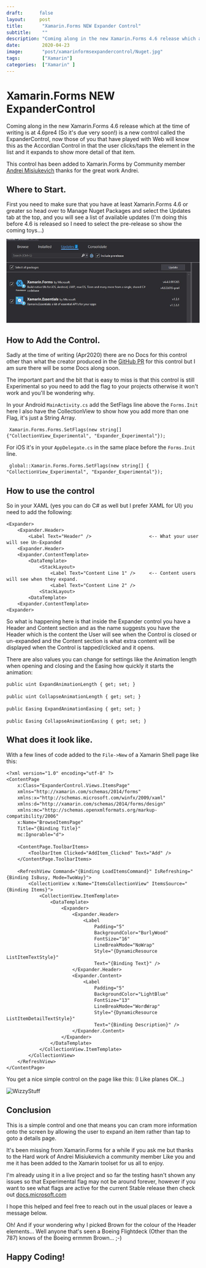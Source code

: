 ```yaml
---
draft:      false
layout:     post
title:       "Xamarin.Forms NEW Expander Control"
subtitle:    ""
description: "Coming along in the new Xamarin.Forms 4.6 release which at the time of writing is at 4.6pre4 (So it's due very soon!) is a new control called the ExpanderControl"
date:        2020-04-23
image:       "post/xamarinformsexpandercontrol/Nuget.jpg"
tags:        ["Xamarin"]
categories:  ["Xamarin" ]
---
```


# Xamarin.Forms NEW ExpanderControl

Coming along in the new Xamarin.Forms 4.6 release which at the time of writing is at 4.6pre4 (So it's due very soon!) is a new control called the ExpanderControl, now those of you that have played with Web will know this as the Accordian Control in that the user clicks/taps the element in the list and it expands to show more detail of that item.

This control has been added to Xamarin.Forms by Community member [Andrei Misiukevich](https://github.com/AndreiMisiukevich) thanks for the great work Andrei.

## Where to Start.

First you need to make sure that you have at least Xamarin.Forms 4.6 or greater so head over to Manage Nuget Packages and select the Updates tab at the top, and you will see a list of available updates (I'm doing this before 4.6 is released so I need to select the pre-release so show the coming toys...)

![Nuget](Nuget.jpg)

## How to Add the Control.

Sadly at the time of writing (Apr2020) there are no Docs for this control other than what the creator produced in the [GitHub PR](https://github.com/xamarin/Xamarin.Forms/pull/9044) for this control but I am sure there will be some Docs along soon.

The important part and the bit that is easy to miss is that this control is still Experimental so you need to add the flag to your projects otherwise it won't work and you'll be wondering why.

In your Android `MainActivity.cs` add the SetFlags line above the `Forms.Init` here I also have the CollectionView to show how you add more than one Flag, it's just a String Array.


     Xamarin.Forms.Forms.SetFlags(new string[] {"CollectionView_Experimental", "Expander_Experimental"});

For iOS it's in your `AppDelegate.cs` in the same place before the `Forms.Init` line.

     global::Xamarin.Forms.Forms.SetFlags(new string[] { "CollectionView_Experimental", "Expander_Experimental"});


## How to use the control

So in your XAML (yes you can do C# as well but I prefer XAML for UI) you need to add the following:

    <Expander>
        <Expander.Header>
            <Label Text="Header" />                     <-- What your user will see Un-Expanded
        <Expander.Header>
        <Expander.ContentTemplate>
            <DataTemplate>
                <StackLayout>
                    <Label Text="Content Line 1" />     <-- Content users will see when they expand.
                    <Label Text="Content Line 2" />
                <StackLayout>
            <DataTemplate>
        <Expander.ContentTemplate>
    <Expander>

So what is happening here is that inside the Expander control you have a Header and Content section and as the name suggests you have the Header which is the content the User will see when the Control is closed or un-expanded and the Content section is what extra content will be displayed when the Control is tapped/clicked and it opens.

There are also values you can change for settings like the Animation length when opening and closing and the Easing how quickly it starts the animation:

    public uint ExpandAnimationLength { get; set; }

    public uint CollapseAnimationLength { get; set; }

    public Easing ExpandAnimationEasing { get; set; }

    public Easing CollapseAnimationEasing { get; set; }

## What does it look like.

With a few lines of code added to the `File->New` of a Xamarin Shell page like this:

    <?xml version="1.0" encoding="utf-8" ?>
    <ContentPage
        x:Class="ExpanderControl.Views.ItemsPage"
        xmlns="http://xamarin.com/schemas/2014/forms"
        xmlns:x="http://schemas.microsoft.com/winfx/2009/xaml"
        xmlns:d="http://xamarin.com/schemas/2014/forms/design"
        xmlns:mc="http://schemas.openxmlformats.org/markup-compatibility/2006"
        x:Name="BrowseItemsPage"
        Title="{Binding Title}"
        mc:Ignorable="d">
    
        <ContentPage.ToolbarItems>
            <ToolbarItem Clicked="AddItem_Clicked" Text="Add" />
        </ContentPage.ToolbarItems>
    
        <RefreshView Command="{Binding LoadItemsCommand}" IsRefreshing="{Binding IsBusy, Mode=TwoWay}">
            <CollectionView x:Name="ItemsCollectionView" ItemsSource="{Binding Items}">
                <CollectionView.ItemTemplate>
                    <DataTemplate>
                        <Expander>
                            <Expander.Header>
                                <Label
                                    Padding="5"
                                    BackgroundColor="BurlyWood"
                                    FontSize="16"
                                    LineBreakMode="NoWrap"
                                    Style="{DynamicResource ListItemTextStyle}"
                                    Text="{Binding Text}" />
                            </Expander.Header>
                            <Expander.Content>
                                <Label
                                    Padding="5"
                                    BackgroundColor="LightBlue"
                                    FontSize="13"
                                    LineBreakMode="WordWrap"
                                    Style="{DynamicResource ListItemDetailTextStyle}"
                                    Text="{Binding Description}" />
                            </Expander.Content>
                        </Expander>
                    </DataTemplate>
                </CollectionView.ItemTemplate>
            </CollectionView>
        </RefreshView>
    </ContentPage>

You get a nice simple control on the page like this: (I Like planes OK...)

![WizzyStuff](DroidSample.gif)

## Conclusion

This is a simple control and one that means you can cram more information onto the screen by allowing the user to expand an item rather than tap to goto a details page.

It's been missing from Xamarin.Forms for a while if you ask me but thanks to the Hard work of Andrei Misiukevich a community member Like you and me it has been added to the Xamarin toolset for us all to enjoy.

I'm already using it in a live project and so far the testing hasn't shown any issues so that Experimental flag may not be around forever, however if you want to see what flags are active for the current Stable release then check out [docs.microsoft.com](https://docs.microsoft.com/xamarin/xamarin-forms/internals/experimental-flags?WT.mc_id=DOP-MVP-5003764)

I hope this helped and feel free to reach out in the usual places or leave a message below.

Oh! And if your wondering why I picked Brown for the colour of the Header elements... Well anyone that's seen a Boeing Flightdeck (Other than the 787) knows of the Boeing ermmm Brown... ;-)

## Happy Coding!
